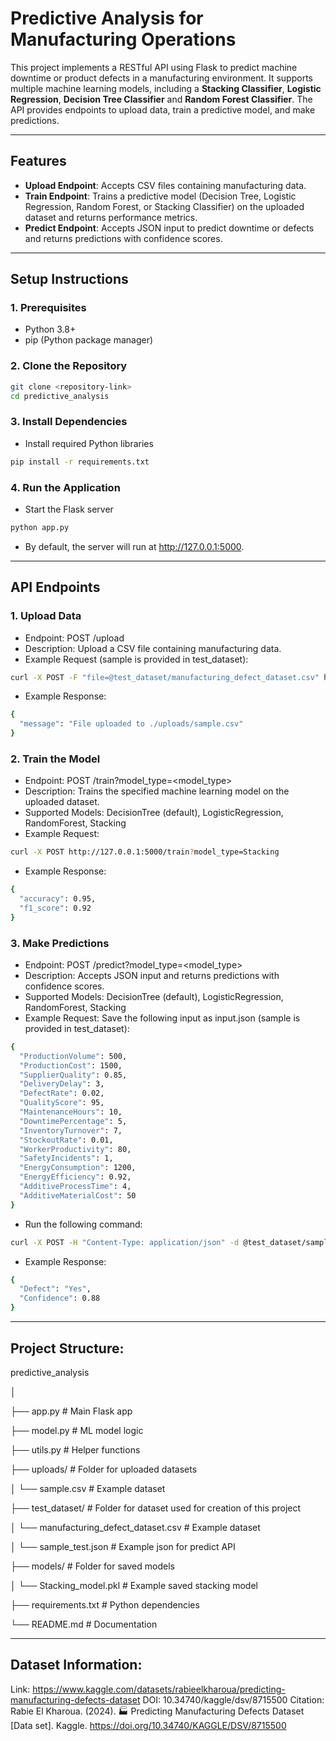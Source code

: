 # Predictive Analysis for Manufacturing Operations

This project implements a RESTful API using Flask to predict machine downtime or product defects in a manufacturing environment. It supports multiple machine learning models, including a **Stacking Classifier**, **Logistic Regression**, **Decision Tree Classifier** and **Random Forest Classifier**. The API provides endpoints to upload data, train a predictive model, and make predictions.

---

## **Features**
- **Upload Endpoint**: Accepts CSV files containing manufacturing data.
- **Train Endpoint**: Trains a predictive model (Decision Tree, Logistic Regression, Random Forest, or Stacking Classifier) on the uploaded dataset and returns performance metrics.
- **Predict Endpoint**: Accepts JSON input to predict downtime or defects and returns predictions with confidence scores.

---

## **Setup Instructions**

### 1. **Prerequisites**
- Python 3.8+
- pip (Python package manager)

### 2. **Clone the Repository**
```bash
git clone <repository-link>
cd predictive_analysis
```

### 3. **Install Dependencies**
- Install required Python libraries
```bash
pip install -r requirements.txt
```

### 4. **Run the Application**
- Start the Flask server
```bash
python app.py
```
- By default, the server will run at http://127.0.0.1:5000.

---

## **API Endpoints**

### 1. **Upload Data**
- Endpoint: POST /upload
- Description: Upload a CSV file containing manufacturing data.
- Example Request (sample is provided in test_dataset):
```bash
curl -X POST -F "file=@test_dataset/manufacturing_defect_dataset.csv" http://127.0.0.1:5000/upload
```
- Example Response:
```bash
{
  "message": "File uploaded to ./uploads/sample.csv"
}
```

### 2. **Train the Model**
- Endpoint: POST /train?model_type=<model_type>
- Description: Trains the specified machine learning model on the uploaded dataset.
- Supported Models: DecisionTree (default), LogisticRegression, RandomForest, Stacking
- Example Request:
```bash
curl -X POST http://127.0.0.1:5000/train?model_type=Stacking
```
- Example Response:
```bash
{
  "accuracy": 0.95,
  "f1_score": 0.92
}
```

### 3. **Make Predictions**
- Endpoint: POST /predict?model_type=<model_type>
- Description: Accepts JSON input and returns predictions with confidence scores.
- Supported Models: DecisionTree (default), LogisticRegression, RandomForest, Stacking
- Example Request: Save the following input as input.json (sample is provided in test_dataset):
```bash
{
  "ProductionVolume": 500,
  "ProductionCost": 1500,
  "SupplierQuality": 0.85,
  "DeliveryDelay": 3,
  "DefectRate": 0.02,
  "QualityScore": 95,
  "MaintenanceHours": 10,
  "DowntimePercentage": 5,
  "InventoryTurnover": 7,
  "StockoutRate": 0.01,
  "WorkerProductivity": 80,
  "SafetyIncidents": 1,
  "EnergyConsumption": 1200,
  "EnergyEfficiency": 0.92,
  "AdditiveProcessTime": 4,
  "AdditiveMaterialCost": 50
}
```
- Run the following command:
```bash
curl -X POST -H "Content-Type: application/json" -d @test_dataset/sample_test.json http://127.0.0.1:5000/predict?model_type=Stacking
```
- Example Response:
```bash
{
  "Defect": "Yes",
  "Confidence": 0.88
}
```

---

## Project Structure:
predictive_analysis

│

├── app.py                # Main Flask app

├── model.py              # ML model logic

├── utils.py              # Helper functions

├── uploads/              # Folder for uploaded datasets

│   └── sample.csv        # Example dataset

├── test_dataset/         # Folder for dataset used for creation of this project

│   └── manufacturing_defect_dataset.csv        # Example dataset

│   └── sample_test.json        # Example json for predict API

├── models/               # Folder for saved models

│   └── Stacking_model.pkl # Example saved stacking model

├── requirements.txt      # Python dependencies

└── README.md             # Documentation

---

## Dataset Information:
Link: https://www.kaggle.com/datasets/rabieelkharoua/predicting-manufacturing-defects-dataset
DOI: 10.34740/kaggle/dsv/8715500
Citation: Rabie El Kharoua. (2024). 🏭 Predicting Manufacturing Defects Dataset [Data set]. Kaggle. https://doi.org/10.34740/KAGGLE/DSV/8715500